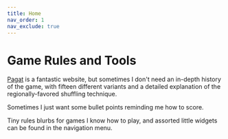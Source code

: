 ```yaml
---
title: Home
nav_order: 1
nav_exclude: true
---
```


# Game Rules and Tools

[Pagat](https://www.pagat.com/) is a fantastic website, but sometimes I don't need  an in-depth history of the game, with fifteen different variants and a detailed explanation of the regionally-favored shuffling technique.

Sometimes I just want some bullet points reminding me how to score.

Tiny rules blurbs for games
I know how to play,
and assorted little widgets 
can be found in the navigation menu.
